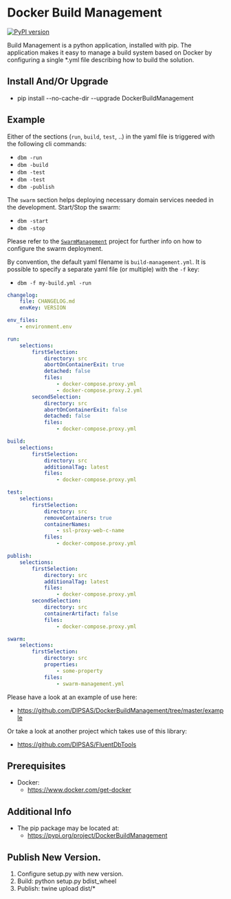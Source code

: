 # Docker Build Management

[![PyPI version](https://badge.fury.io/py/DockerBuildManagement.svg)](https://badge.fury.io/py/DockerBuildManagement)

Build Management is a python application, installed with pip.
The application makes it easy to manage a build system based on Docker by configuring a single *.yml file describing how to build the solution.

## Install And/Or Upgrade
- pip install --no-cache-dir --upgrade DockerBuildManagement

## Example

Either of the sections (`run`, `build`, `test`, ..) in the yaml file is triggered with the following cli commands:
- `dbm -run`
- `dbm -build`
- `dbm -test`
- `dbm -test`
- `dbm -publish`

The `swarm` section helps deploying necessary domain services needed in the development.
Start/Stop the swarm:
- `dbm -start`
- `dbm -stop`

Please refer to the [`SwarmManagement`](https://github.com/DIPSAS/SwarmManagement) project for further info on how to configure the swarm deployment.

By convention, the default yaml filename is `build-management.yml`.
It is possible to specify a separate yaml file (or multiple) with the `-f` key:
- `dbm -f my-build.yml -run`

```yml
changelog:
    file: CHANGELOG.md
    envKey: VERSION

env_files: 
    - environment.env

run:
    selections:
        firstSelection:
            directory: src
            abortOnContainerExit: true
            detached: false
            files:
                - docker-compose.proxy.yml
                - docker-compose.proxy.2.yml
        secondSelection:
            directory: src
            abortOnContainerExit: false
            detached: false
            files:
                - docker-compose.proxy.yml

build:
    selections:
        firstSelection:
            directory: src
            additionalTag: latest
            files:
                - docker-compose.proxy.yml

test:
    selections:
        firstSelection:
            directory: src
            removeContainers: true
            containerNames:
                - ssl-proxy-web-c-name
            files:
                - docker-compose.proxy.yml

publish:
    selections:
        firstSelection:
            directory: src
            additionalTag: latest
            files:
                - docker-compose.proxy.yml
        secondSelection:
            directory: src
            containerArtifact: false
            files:
                - docker-compose.proxy.yml

swarm:
    selections:
        firstSelection:
            directory: src
            properties:
                - some-property
            files:
                - swarm-management.yml
```

Please have a look at an example of use here:
- https://github.com/DIPSAS/DockerBuildManagement/tree/master/example

Or take a look at another project which takes use of this library:
- https://github.com/DIPSAS/FluentDbTools

## Prerequisites
- Docker:
    - https://www.docker.com/get-docker

## Additional Info
- The pip package may be located at:
    - https://pypi.org/project/DockerBuildManagement

## Publish New Version.
1. Configure setup.py with new version.
2. Build: python setup.py bdist_wheel
3. Publish: twine upload dist/*